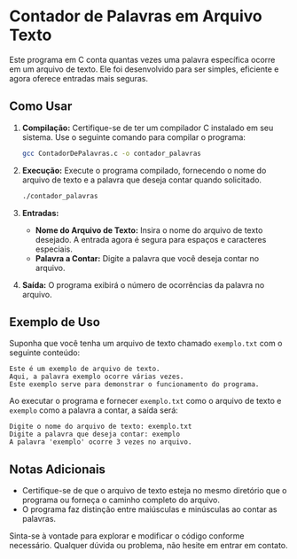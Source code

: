 # Contador de Palavras em Arquivo Texto

Este programa em C conta quantas vezes uma palavra específica ocorre em um arquivo de texto. Ele foi desenvolvido para ser simples, eficiente e agora oferece entradas mais seguras.

## Como Usar

1. **Compilação:**
   Certifique-se de ter um compilador C instalado em seu sistema. Use o seguinte comando para compilar o programa:

   ```bash
   gcc ContadorDePalavras.c -o contador_palavras
   ```

2. **Execução:**
   Execute o programa compilado, fornecendo o nome do arquivo de texto e a palavra que deseja contar quando solicitado.

   ```bash
   ./contador_palavras
   ```

3. **Entradas:**
   - **Nome do Arquivo de Texto:** Insira o nome do arquivo de texto desejado. A entrada agora é segura para espaços e caracteres especiais.
   - **Palavra a Contar:** Digite a palavra que você deseja contar no arquivo.

4. **Saída:**
   O programa exibirá o número de ocorrências da palavra no arquivo.

## Exemplo de Uso

Suponha que você tenha um arquivo de texto chamado `exemplo.txt` com o seguinte conteúdo:

```
Este é um exemplo de arquivo de texto.
Aqui, a palavra exemplo ocorre várias vezes.
Este exemplo serve para demonstrar o funcionamento do programa.
```

Ao executar o programa e fornecer `exemplo.txt` como o arquivo de texto e `exemplo` como a palavra a contar, a saída será:

```
Digite o nome do arquivo de texto: exemplo.txt
Digite a palavra que deseja contar: exemplo
A palavra 'exemplo' ocorre 3 vezes no arquivo.
```

## Notas Adicionais

- Certifique-se de que o arquivo de texto esteja no mesmo diretório que o programa ou forneça o caminho completo do arquivo.
- O programa faz distinção entre maiúsculas e minúsculas ao contar as palavras.

Sinta-se à vontade para explorar e modificar o código conforme necessário. Qualquer dúvida ou problema, não hesite em entrar em contato.
